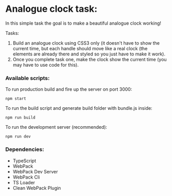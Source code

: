 # Analogue clock task:

In this simple task the goal is to make a beautiful analogue clock working!

Tasks:

1. Build an analogue clock using CSS3 only (it doesn't have to show the current time, but each handle should move like a real clock (the elements are already there and styled so you just have to make it work).
2. Once you complete task one, make the clock show the current time (you may have to use code for this).

### Available scripts:

To run production build and fire up the server on port 3000:

```
npm start
```

To run the build script and generate build folder with bundle.js inside:

```
npm run build
```

To run the development server (recommended):

```
npm run dev
```

### Dependencies:

- TypeScript
- WebPack
- WebPack Dev Server
- WebPack Cli
- TS Loader
- Clean WebPack Plugin
